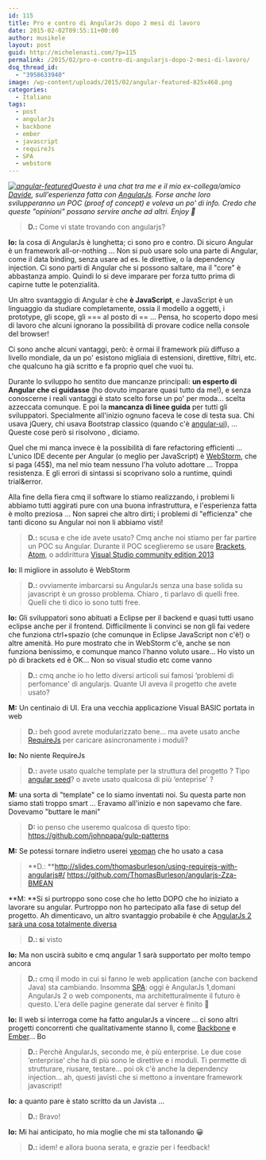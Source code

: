 ```yaml
---
id: 115
title: Pro e contro di AngularJs dopo 2 mesi di lavoro
date: 2015-02-02T09:55:11+00:00
author: musikele
layout: post
guid: http://michelenasti.com/?p=115
permalink: /2015/02/pro-e-contro-di-angularjs-dopo-2-mesi-di-lavoro/
dsq_thread_id:
  - "3958633940"
image: /wp-content/uploads/2015/02/angular-featured-825x468.png
categories:
  - Italiano
tags:
  - post
  - angularJs
  - backbone
  - ember
  - javascript
  - requireJs
  - SPA
  - webstorm
---
```

_[<img class=" size-medium wp-image-123 alignleft" src="https://i0.wp.com/michelenasti.com/wp-content/uploads/2015/02/angular-featured-300x169.png?fit=300%2C169" alt="angular-featured" srcset="https://i0.wp.com/michelenasti.com/wp-content/uploads/2015/02/angular-featured.png?resize=300%2C169 300w, https://i0.wp.com/michelenasti.com/wp-content/uploads/2015/02/angular-featured.png?resize=825%2C468 825w, https://i0.wp.com/michelenasti.com/wp-content/uploads/2015/02/angular-featured.png?w=831 831w" sizes="(max-width: 300px) 100vw, 300px" data-recalc-dims="1" />](https://i0.wp.com/michelenasti.com/wp-content/uploads/2015/02/angular-featured.png)Questa è una chat tra me e il mio ex-collega/amico [Davide](https://www.linkedin.com/profile/view?id=9483864 "Davide Antelmo"), sull'esperienza fatta con [AngularJs](https://angularjs.org/). Forse anche loro svilupperanno un POC (proof of concept) e voleva un po' di info. Credo che queste "opinioni" possano servire anche ad altri. Enjoy 🙂_

> **D.:** Come vi state trovando con angularjs?

**Io:** la cosa di AngularJs è lunghetta; ci sono pro e contro. Di sicuro Angular è un framework all-or-nothing ... Non si può usare solo una parte di Angular, come il data binding, senza usare ad es. le direttive, o la dependency injection. Ci sono parti di Angular che si possono saltare, ma il "core" è abbastanza ampio. Quindi lo si deve imparare per forza tutto prima di capirne tutte le potenzialità.

Un altro svantaggio di Angular è che **è JavaScript**,  e JavaScript è un linguaggio da studiare completamente, ossia il modello a oggetti, i prototype, gli scope, gli === al posto di == ... Pensa, ho scoperto dopo mesi di lavoro che alcuni ignorano la possibilità di provare codice nella console del browser!

Ci sono anche alcuni vantaggi, però: è ormai il framework più diffuso a livello mondiale, da un po' esistono migliaia di estensioni, direttive, filtri, etc. che qualcuno ha già scritto e fa proprio quel che vuoi tu.

Durante lo sviluppo ho sentito due mancanze principali: **un esperto di Angular che ci guidasse** (ho dovuto imparare quasi tutto da me!), e senza conoscerne i reali vantaggi è stato scelto forse un po' per moda... scelta azzeccata comunque. E poi la **mancanza di linee guida** per tutti gli sviluppatori. Specialmente all'inizio ognuno faceva le cose di testa sua. Chi usava jQuery, chi usava Bootstrap classico (quando c'è [angular-ui](http://angular-ui.github.io/bootstrap/)), ... Queste cose però si risolvono , diciamo.

Quel che mi manca invece è la possibilità di fare refactoring efficienti ... L'unico IDE decente per Angular (o meglio per JavaScript) è [WebStorm](https://www.jetbrains.com/webstorm/), che si paga (45$), ma nel mio team nessuno l'ha voluto adottare ... Troppa resistenza. E gli errori di sintassi si scoprivano solo a runtime, quindi trial&error.

Alla fine della fiera cmq il software lo stiamo realizzando, i problemi li abbiamo tutti aggirati pure con una buona infrastruttura, e l'esperienza fatta è molto preziosa ... Non saprei che altro dirti; i problemi di "efficienza" che tanti dicono su Angular noi non li abbiamo visti!

> **D.:** scusa e che ide avete usato? Cmq anche noi stiamo per far partire un POC su Angular. Durante il POC sceglieremo se usare [Brackets](http://brackets.io/), [Atom](https://atom.io/), o addirittura [Visual Studio community edition 2013](http://www.visualstudio.com/en-us/products/free-developer-offers-vs.aspx)

**Io:** Il migliore in assoluto è WebStorm

> **D.:** ovviamente imbarcarsi su AngularJs senza una base solida su javascript è un grosso problema. Chiaro , ti parlavo di quelli free. Quelli che ti dico io sono tutti free.

**Io:** Gli sviluppatori sono abituati a Eclipse per il backend e quasi tutti usano eclipse anche per il frontend. Difficilmente li convinci se non gli fai vedere che funziona ctrl+spazio (che comunque in Eclipse JavaScript non c'è!) o altre amenità. Ho pure mostrato che in WebStorm c'è, anche se non funziona benissimo, e comunque manco l'hanno voluto usare... Ho visto un pò di brackets ed è OK... Non so visual studio etc come vanno

> **D.:** cmq anche io ho letto diversi articoli sui famosi &#8216;problemi di perfomance' di angularjs. Quante UI aveva il progetto che avete usato?

**M:** Un centinaio di UI. Era una vecchia applicazione Visual BASIC portata in web

> **D.:** beh good avrete modularizzato bene... ma avete usato anche [RequireJs](http://requirejs.org/) per caricare asincronamente i moduli?

**Io:** No niente RequireJs

> **D.:** avete usato qualche template per la struttura del progetto ? Tipo [angular seed](https://github.com/angular/angular-seed)? o avete usato qualcosa di più &#8216;enteprise' ?

**M:** una sorta di "template" ce lo siamo inventati noi. Su questa parte non siamo stati troppo smart ... Eravamo all'inizio e non sapevamo che fare. Dovevamo "buttare le mani"

> **D:** io penso che useremo qualcosa di questo tipo:  <a href="https://github.com/johnpapa/gulp-patterns" target="_blank" rel="nofollow">https://github.com/johnpapa/gulp-patterns</a>

**M:** Se potessi tornare indietro userei [yeoman](http://yeoman.io/) che ho usato a casa

> **D.: **<a href="http://slides.com/thomasburleson/using-requirejs-with-angularjs#/" target="_blank" rel="nofollow">http://slides.com/thomasburleson/using-requirejs-with-angularjs#/</a>  <a href="https://github.com/ThomasBurleson/angularjs-Zza-BMEAN" target="_blank" rel="nofollow">https://github.com/ThomasBurleson/angularjs-Zza-BMEAN</a>

**M: **Si si purtroppo sono cose che ho letto DOPO che ho iniziato a lavorare su angular. Purtroppo non ho partecipato alla fase di setup del progetto. Ah dimenticavo,  un altro svantaggio probabile è che A[ngularJs 2 sarà una cosa totalmente diversa](http://ng-learn.org/2014/03/AngularJS-2-Status-Preview/)

> **D.: s**i visto

**Io:** Ma non uscirà subito e cmq angular 1 sarà supportato per molto tempo ancora

> **D.:** cmq il modo in cui si fanno le web application (anche con backend Java) sta cambiando. Insomma [SPA](http://en.wikipedia.org/wiki/Single-page_application): oggi è AngularJs 1,domani AngularJs 2 o web components, ma architetturalmente il futuro è questo. L'era delle pagine generate dal server è finito 🙂

**Io:** Il web si interroga come ha fatto angularJs a vincere ... ci sono altri progetti concorrenti che qualitativamente stanno lì, come [Backbone](http://backbonejs.org/) e [Ember](http://emberjs.com/)... Bo

> **D.:** Perchè AngularJs, secondo me, è più enterprise. Le due cose &#8216;enterprise' che ha di più sono le direttive e i moduli. Ti permette di strutturare, riusare, testare... poi ok c'è anche la dependency injection... ah, questi javisti che si mettono a inventare framework javascript!

**Io:** a quanto pare è stato scritto da un Javista ...

> **D.:** Bravo!

**Io:** Mi hai anticipato, ho mia moglie che mi sta tallonando 😀

> **D.:** idem! e allora buona serata, e grazie per i feedback!